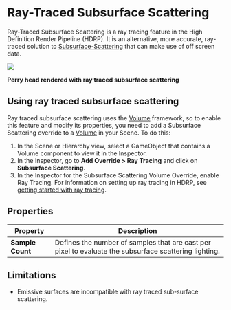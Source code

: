 # Ray-Traced Subsurface Scattering

Ray-Traced Subsurface Scattering is a ray tracing feature in the High Definition Render Pipeline (HDRP). It is an alternative, more accurate, ray-traced solution to [Subsurface-Scattering](Subsurface-Scattering.md) that can make use of off screen data.

![](Images/RayTracedSubsurfaceScattering.png)

**Perry head rendered with ray traced subsurface scattering**

## Using ray traced subsurface scattering

Ray traced subsurface scattering uses the [Volume](Volumes.md) framework, so to enable this feature and modify its properties, you need to add a Subsurface Scattering override to a [Volume](Volumes.md) in your Scene. To do this:

1. In the Scene or Hierarchy view, select a GameObject that contains a Volume component to view it in the Inspector.
2. In the Inspector, go to **Add Override > Ray Tracing** and click on **Subsurface Scattering**.
3. In the Inspector for the Subsurface Scattering Volume Override, enable Ray Tracing. For information on setting up ray tracing in HDRP, see [getting started with ray tracing](Ray-Tracing-Getting-Started.md).

## Properties

| Property       | Description                                                  |
| -------------- | ------------------------------------------------------------ |
| **Sample Count**  | Defines the number of samples that are cast per pixel to evaluate the subsurface scattering lighting. |

## Limitations
* Emissive surfaces are incompatible with ray traced sub-surface scattering.